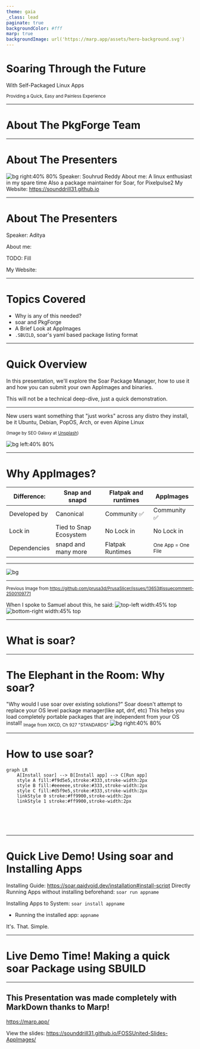 ```yaml
---
theme: gaia
_class: lead
paginate: true
backgroundColor: #fff
marp: true
backgroundImage: url('https://marp.app/assets/hero-background.svg')
---
```



# **Soaring Through the Future**

With Self-Packaged Linux Apps

<sub>Providing a Quick, Easy and Painless Experience</sub>

--- 
# **About The PkgForge Team**

---
# **About The Presenters**
![bg right:40% 80%](https://avatars.githubusercontent.com/u/84176052?v=4)
Speaker: Souhrud Reddy
About me: A linux enthusiast in my spare time
Also a package maintainer for Soar, for Pixelpulse2
My Website: https://sounddrill31.github.io

--- 
# **About The Presenters**
<!--![bg left:40% 80%](https://avatars.githubusercontent.com/u/84176052?v=4) -->
Speaker: Aditya

About me: 

TODO: Fill

My Website: 

--- 
# **Topics Covered**
- Why is any of this needed?
- soar and PkgForge
- A Brief Look at AppImages
- `.SBUILD`, soar's yaml based package listing format

--- 

# **Quick Overview**
In this presentation, we'll explore the Soar Package Manager, how to use it and how you can submit your own AppImages and binaries.  

This will not be a technical deep-dive, just a quick demonstration.

--- 
New users want something that "just works" across any distro they install, be it Ubuntu, Debian, PopOS, Arch, or even Alpine Linux

<!-- You can use this to quickly install and run static apps on any linux distro -->

<!--This is comparable to Homebrew-->

<sub>(Image by SEO Galaxy at [Unsplash](https://unsplash.com/photos/a-woman-sitting-in-front-of-a-laptop-computer-dJpBpPUevSA))</sub>
<!--Fumbling with solutions is not a good look, neither are huge installs -->
<!-- Users load linux to escape bloat, not cause them -->

![bg left:40% 80%](https://images.unsplash.com/photo-1709718499883-7267d6ffae9c?q=80&w=1470&auto=format&fit=crop&ixlib=rb-4.0.3&ixid=M3wxMjA3fDB8MHxwaG90by1wYWdlfHx8fGVufDB8fHx8fA%3D%3D)

---

# **Why AppImages?**

Difference: | Snap and snapd | Flatpak and runtimes | AppImages |
| --- | --- | --- | --- |
| Developed by | Canonical | Community ✅ | Community ✅ | 
| Lock in |Tied to Snap Ecosystem | No Lock in | No Lock in |
| Dependencies | snapd and many more | Flatpak Runtimes | <sub>One App = One File</sub> |

---

<!-- Give supporting screenshots and thoughts -->

![bg](assets/flatpakvsappimage.png)

---
<sub>Previous Image from https://github.com/prusa3d/PrusaSlicer/issues/13653#issuecomment-2500109771</sub>

When I spoke to Samuel about this, he said:
![top-left width:45% top](assets/samuel-update.png)
![bottom-right width:45% top](assets/samuel-on-ghostty.png)



---
<!--# **Introduction to PkgForge**

--- -->
# **What is soar?**

---
# **The Elephant in the Room: Why soar?**
"Why would I use soar over existing solutions?"
Soar doesn't attempt to replace your OS level package manager(like apt, dnf, etc)
This helps you load completely portable packages that are independent from your OS install!
<sub>Image from XKCD, Ch 927 "STANDARDS"</sub>
![bg right:40% 80%](https://imgs.xkcd.com/comics/standards.png)

---

# **How to use soar?**

```mermaid
graph LR
    A[Install soar] --> B[Install app] --> C[Run app]
    style A fill:#f9d5e5,stroke:#333,stroke-width:2px
    style B fill:#eeeeee,stroke:#333,stroke-width:2px
    style C fill:#d5f9e5,stroke:#333,stroke-width:2px
    linkStyle 0 stroke:#ff9900,stroke-width:2px
    linkStyle 1 stroke:#ff9900,stroke-width:2px






```

---
# **Quick Live Demo! Using soar and Installing Apps**
Installing Guide: https://soar.qaidvoid.dev/installation#install-script
Directly Running Apps without installing beforehand: `soar run appname`

Installing Apps to System: `soar install appname`
- Running the installed app: `appname`

It's. That. Simple. 

---
# **Live Demo Time! Making a quick soar Package using SBUILD**

--- 
<!--# **Credits**

--- --->

## **This Presentation was made completely with MarkDown thanks to Marp!**

https://marp.app/

View the slides: https://sounddrill31.github.io/FOSSUnited-Slides-AppImages/
